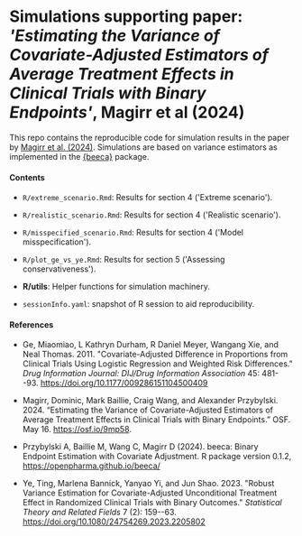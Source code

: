 # Simulations supporting paper: *'Estimating the Variance of Covariate-Adjusted Estimators of Average Treatment Effects in Clinical Trials with Binary Endpoints'*, Magirr et al (2024)

This repo contains the reproducible code for simulation results in the paper by [Magirr et al. (2024)](https://osf.io/9mp58/).
Simulations are based on variance estimators as implemented in the [{beeca}](https://github.com/openpharma/beeca) package.


#### Contents

-   `R/extreme_scenario.Rmd`: Results for section 4 ('Extreme scenario').

-   `R/realistic_scenario.Rmd`: Results for section 4 ('Realistic scenario').

-   `R/misspecified_scenario.Rmd`: Results for section 4 ('Model misspecification').

-   `R/plot_ge_vs_ye.Rmd`: Results for section 5 ('Assessing conservativeness').

-   **R/utils**: Helper functions for simulation machinery.

-   `sessionInfo.yaml`: snapshot of R session to aid reproducibility.

#### References

* Ge, Miaomiao, L Kathryn Durham, R Daniel Meyer, Wangang Xie, and Neal Thomas. 2011. "Covariate-Adjusted Difference in Proportions from Clinical Trials Using Logistic Regression and Weighted Risk Differences." *Drug Information Journal: DIJ/Drug Information Association* 45: 481--93. <https://doi.org/10.1177/009286151104500409>

* Magirr, Dominic, Mark Baillie, Craig Wang, and Alexander Przybylski. 2024. “Estimating the Variance of Covariate-Adjusted Estimators of Average Treatment Effects in Clinical Trials with Binary Endpoints.” OSF. May 16. <https://osf.io/9mp58>.

* Przybylski A, Baillie M, Wang C, Magirr D (2024). beeca: Binary Endpoint Estimation with Covariate Adjustment. R package version 0.1.2, <https://openpharma.github.io/beeca/>

* Ye, Ting, Marlena Bannick, Yanyao Yi, and Jun Shao. 2023. "Robust Variance Estimation for Covariate-Adjusted Unconditional Treatment Effect in Randomized Clinical Trials with Binary Outcomes." *Statistical Theory and Related Fields* 7 (2): 159--63. <https://doi.org/10.1080/24754269.2023.2205802>

